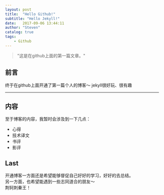 ```yaml
---
layout: post
title:  "Hello Github!"
subtitle: "Hello Jekyll!"
date:   2017-09-06 13:44:11
author: "Steven"
catalog: true
tags: 
    - Github
---
```


> "这是在github上面的第一篇文章。"


## 前言
终于在github上面开通了第一篇个人的博客～
jekyll很好玩、很有趣 

---

## 内容

至于博客的内容，我暂时会涉及到一下几点：

* 心得
* 技术译文
* 书评
* 影评

## Last

开通博客一方面还是希望能够督促自己好好的学习，好好的去总结。<br>
另一方面，也希望能遇到一些志同道合的朋友～<br>
荆轲刺秦王！<br>